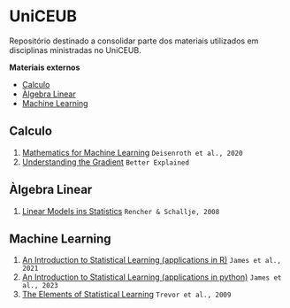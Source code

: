 
<!-- omit in toc -->
# UniCEUB
Repositório destinado a consolidar parte dos materiais utilizados em disciplinas ministradas no UniCEUB.

**Materiais externos**

- [Calculo](#calculo)
- [Àlgebra Linear](#àlgebra-linear)
- [Machine Learning](#machine-learning)

## Calculo
1. [Mathematics for Machine Learning](https://mml-book.github.io/) `Deisenroth et al., 2020`
2. [Understanding the Gradient](https://betterexplained.com/articles/vector-calculus-understanding-the-gradient/#:~:text=The%20gradient%20is%20a%20fancy,no%20single%20direction%20of%20increase) `Better Explained`

## Àlgebra Linear
1. [Linear Models ins Statistics](https://rikhtehgaran.iut.ac.ir/sites/rikhtehgaran.iut.ac.ir/files/files_course/linear_models_in_statistics_2nd_ed_rencher_2008_2p_0.pdf) `Rencher & Schallje, 2008`

## Machine Learning
1. [An Introduction to Statistical Learning (applications in R)](https://hastie.su.domains/ISLR2/ISLRv2_website.pdf) `James et al., 2021`
2. [An Introduction to Statistical Learning (applications in python)](https://hastie.su.domains/ISLP/ISLP_website.pdf) `James et al., 2023`
3. [The Elements of Statistical Learning](https://d1wqtxts1xzle7.cloudfront.net/31156736/10.1.1.158.8831.pdf?1366444917=&response-content-disposition=inline%3B+filename%3DThe_elements_of_statistical_learning_dat.pdf&Expires=1692383392&Signature=JmWUGAuWYSCQfHkLWmee~vxsHQoMy9yDQeZMzDppVd8KdGUT2OQkMtpOXCpuT1WPMzbu5HZrPkVlwIx2IIfBmZOOi4WiiFDnllxYb7OcamQqbU07pvuoi1AT9R7sBecYMgGd~GvixC5QVMG9BMhgNJjn5rjPHKzxwY6tAn~7h9kbU3O9XsAT8o27D8waMV5aKJqBsrvbf9iDC-f0OAEu-pNa-gfC0JXkRewhEVrTeGvfSR0rSaYSSGW~W9OHldvkMQPzp0BIfPtAh1FxtvQ2ZDsAUPoJL8jv2KNqgwvg6zbho2xb9EPmt4RMnTejHPIPZ580PjZ7-DZr~tWegn6Cug__&Key-Pair-Id=APKAJLOHF5GGSLRBV4ZA) `Trevor et al., 2009`
